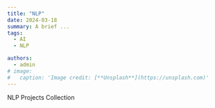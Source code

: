 ```yaml
---
title: "NLP"
date: 2024-03-18
summary: A brief ...
tags: 
  - AI
  - NLP

authors:
  - admin
# image:
#   caption: 'Image credit: [**Unsplash**](https://unsplash.com)'
---
```


NLP Projects Collection
